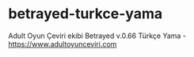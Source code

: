# betrayed-turkce-yama
Adult Oyun Çeviri ekibi Betrayed v.0.66 Türkçe Yama - https://www.adultoyunceviri.com
